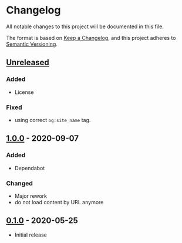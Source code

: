 # Changelog
All notable changes to this project will be documented in this file.

The format is based on [Keep a Changelog](https://keepachangelog.com/en/1.0.0/),
and this project adheres to [Semantic Versioning](https://semver.org/spec/v2.0.0.html).

## [Unreleased]
### Added
* License
### Fixed
* using correct `og:site_name` tag.


## [1.0.0] - 2020-09-07
### Added
* Dependabot
### Changed
* Major rework
* do not load content by URL anymore


## [0.1.0] - 2020-05-25

* Initial release


[Unreleased]: https://github.com/syntro-opensource/silverstripe-seo/compare/1.0.0..develop
[1.0.0]: https://github.com/syntro-opensource/silverstripe-seo/compare/0.1.0..1.0.0
[0.1.0]: https://github.com/syntro-opensource/silverstripe-seo/tree/0.1.0
